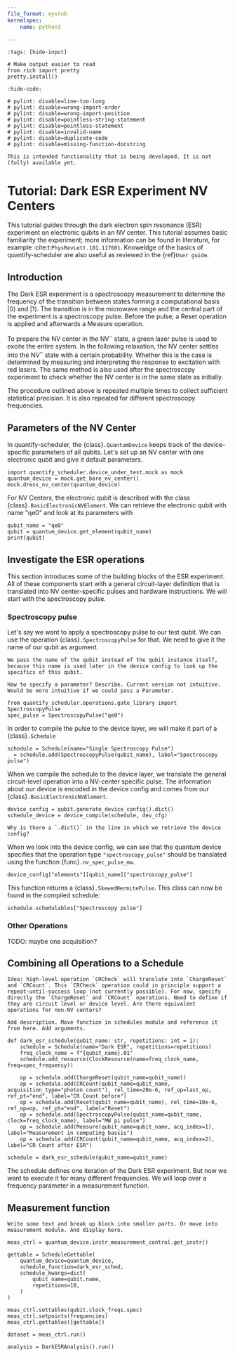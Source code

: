 ```yaml
---
file_format: mystnb
kernelspec:
    name: python3

---
```


```{code-cell}
:tags: [hide-input]

# Make output easier to read
from rich import pretty
pretty.install()

```

```{jupyter-execute}
:hide-code:

# pylint: disable=line-too-long
# pylint: disable=wrong-import-order
# pylint: disable=wrong-import-position
# pylint: disable=pointless-string-statement
# pylint: disable=pointless-statement
# pylint: disable=invalid-name
# pylint: disable=duplicate-code
# pylint: disable=missing-function-docstring
```

```{caution}
This is intended functionality that is being developed. It is not (fully) available yet.
```

# Tutorial: Dark ESR Experiment NV Centers

This tutorial guides through the dark electron spin resonance (ESR) experiment on electronic qubits in an NV center. This tutorial assumes basic familiarity the experiment; more information can be found in literature, for example :cite:t:`PhysRevLett.101.117601`. Knoweldge of the basics of quantify-scheduler are also useful as reviewed in the {ref}`User guide`.

## Introduction

The Dark ESR experiment is a spectroscopy measurement to determine the frequency of the transition between states forming a computational basis $|0\rangle$ and $|1\rangle$. The transition is in the microwave range and the central part of the experiment is a spectroscopy pulse. Before the pulse, a Reset operation is applied and afterwards a Measure operation.

To prepare the NV center in the NV$^-$ state, a green laser pulse is used to excite the entire system. In the following relaxation, the NV center settles into the NV$^-$ state with a certain probability. Whether this is the case is determined by measuring and interpreting the response to excitation with red lasers. The same method is also used after the spectroscopy experiment to check whether the NV center is in the same state as initially.

The procedure outlined above is repeated multiple times to collect sufficient statistical precision. It is also repeated for different spectroscopy frequencies.

## Parameters of the NV Center

In quantify-scheduler, the {class}`.QuantumDevice` keeps track of the device-specific parameters of all qubits. Let's set up an NV center with one electronic qubit and give it default parameters.

```{code-block} ipython3
import quantify_scheduler.device_under_test.mock as mock
quantum_device = mock.get_bare_nv_center()
mock.dress_nv_center(quantum_device)
```

For NV Centers, the electronic qubit is described with the class {class}`.BasicElectronicNVElement`. We can retrieve the electronic qubit with name "qe0" and look at its parameters with

```{code-block} ipython3
qubit_name = "qe0"
qubit = quantum_device.get_element(qubit_name)
print(qubit)
```

## Investigate the ESR operations

This section introduces some of the building blocks of the ESR experiment. All of these components start with a general circuit-layer definition that is translated into NV center-specific pulses and hardware instructions. We will start with the spectroscopy pulse.

### Spectroscopy pulse

Let's say we want to apply a spectroscopy pulse to our test qubit. We can use the operation {class}`.SpectroscopyPulse` for that. We need to give it the name of our qubit as argument.

```{note}
We pass the name of the qubit instead of the qubit instance itself, because this name is used later in the device config to look up the specifics of this qubit.
```

```{warning}
How to specify a parameter? Describe. Current version not intuitive. Would be more intuitive if we could pass a Parameter.
```

```{code-block} ipython3
from quantify_scheduler.operations.gate_library import SpectroscopyPulse
spec_pulse = SpectroscopyPulse("qe0")
```

In order to compile the pulse to the device layer, we will make it part of a {class}`.Schedule`

```{code-block} ipython3
schedule = Schedule(name="Single Spectroscopy Pulse")
_ = schedule.add(SpectroscopyPulse(qubit_name), label="Spectroscopy pulse")
```

When we compile the schedule to the device layer, we translate the general circuit-level operation into a NV-center specific pulse. The information about our device is encoded in the device config and comes from our {class}`.BasicElectronicNVElement`.


```{code-block} ipython3
device_config = qubit.generate_device_config().dict()
schedule_device = device_compile(schedule, dev_cfg)
```

```{warning}
Why is there a `.dict()` in the line in which we retrieve the device config?
```

When we look into the device config, we can see that the quantum device specifies that the operation type `"spectroscopy_pulse"` should be translated using the function {func}`.nv_spec_pulse_mw`.

```{code-block} ipython3
device_config["elements"][qubit_name]["spectroscopy_pulse"]
```

This function returns a {class}`.SkewedHermitePulse`. This class can now be found in the compiled schedule:

```{code-block} ipython3
schedule.schedulables["Spectroscopy pulse"]
```

### Other Operations

TODO: maybe one acquisition?

## Combining all Operations to a Schedule

```{warning}
Idea: high-level operation `CRCheck` will translate into `ChargeReset` and `CRCount`. This `CRCheck` operation could in principle support a repeat-until-success loop (not currently possible). For now, specify directly the `ChargeReset` and `CRCount` operations. Need to define if they are circuit level or device level. Are there equivalent operations for non-NV centers?
```

```{warning}
Add description. Move function in schedules module and reference it from here. Add arguments.
```

```{code-block} ipython3
def dark_esr_schedule(qubit_name: str, repetitions: int = 1):
    schedule = Schedule(name="Dark ESR", repetitions=repetitions)
    freq_clock_name = f"{qubit_name}.01"
    schedule.add_resource(ClockResource(name=freq_clock_name, freq=spec_frequency))

    op = schedule.add(ChargeReset(qubit_name=qubit_name))
    op = schedule.add(CRCount(qubit_name=qubit_name, acquisition_type="photon count"), rel_time=20e-6, ref_op=last_op, ref_pt="end", label="CR Count before")
    op = schedule.add(Reset(qubit_name=qubit_name), rel_time=10e-6, ref_op=op, ref_pt="end", label="Reset")
    op = schedule.add(SpectroscopyPulse(qubit_name=qubit_name, clock=freq_clock_name), label="MW pi pulse")
    op = schedule.add(Measure(qubit_name=qubit_name, acq_index=1), label="Measurement in computing bassis")
    op = schedule.add(CRCount(qubit_name=qubit_name, acq_index=2), label="CR Count after ESR")

schedule = dark_esr_schedule(qubit_name=qubit_name)
```

The schedule defines one iteration of the Dark ESR experiment. But now we want to execute it for many different frequencies. We will loop over a frequency parameter in a measurement function.

## Measurement function

```{warning}
Write some text and break up block into smaller parts. Or move into measurement module. And display here.
```

```{code-block}
meas_ctrl = quantum_device.instr_measurement_control.get_instr()

gettable = ScheduleGettable(
    quantum_device=quantum_device,
    schedule_function=dark_esr_sched,
    schedule_kwargs=dict(
        qubit_name=qubit.name,
        repetitions=10,
    )
)

meas_ctrl.settables(qubit.clock_freqs.spec)
meas_ctrl.setpoints(frequencies)
meas_ctrl.gettables([gettable])

dataset = meas_ctrl.run()

analysis = DarkESRAnalysis().run()
```
